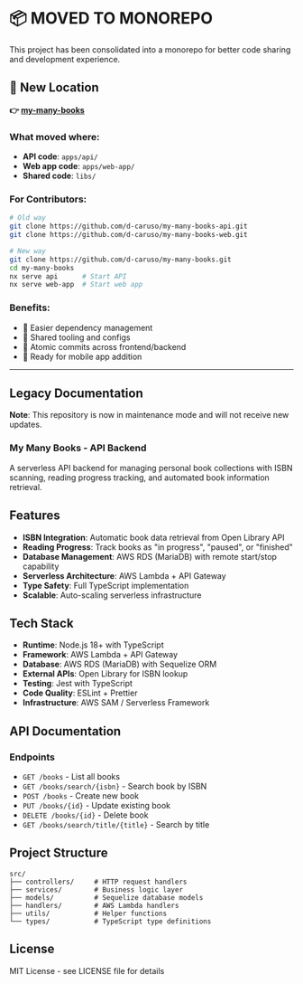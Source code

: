# 📦 MOVED TO MONOREPO

This project has been consolidated into a monorepo for better code sharing and development experience.

## 🔗 New Location
**👉 [my-many-books](https://github.com/d-caruso/my-many-books)**

### What moved where:
- **API code**: `apps/api/`
- **Web app code**: `apps/web-app/`
- **Shared code**: `libs/`

### For Contributors:
```bash
# Old way
git clone https://github.com/d-caruso/my-many-books-api.git
git clone https://github.com/d-caruso/my-many-books-web.git

# New way
git clone https://github.com/d-caruso/my-many-books.git
cd my-many-books
nx serve api      # Start API
nx serve web-app  # Start web app
```

### Benefits:
- 🔄 Easier dependency management
- 🔧 Shared tooling and configs
- 🚀 Atomic commits across frontend/backend
- 📱 Ready for mobile app addition

---

## Legacy Documentation

**Note**: This repository is now in maintenance mode and will not receive new updates.

### My Many Books - API Backend

A serverless API backend for managing personal book collections with ISBN scanning, reading progress tracking, and automated book information retrieval.

## Features

- **ISBN Integration**: Automatic book data retrieval from Open Library API
- **Reading Progress**: Track books as "in progress", "paused", or "finished"
- **Database Management**: AWS RDS (MariaDB) with remote start/stop capability
- **Serverless Architecture**: AWS Lambda + API Gateway
- **Type Safety**: Full TypeScript implementation
- **Scalable**: Auto-scaling serverless infrastructure

## Tech Stack

- **Runtime**: Node.js 18+ with TypeScript
- **Framework**: AWS Lambda + API Gateway
- **Database**: AWS RDS (MariaDB) with Sequelize ORM
- **External APIs**: Open Library for ISBN lookup
- **Testing**: Jest with TypeScript
- **Code Quality**: ESLint + Prettier
- **Infrastructure**: AWS SAM / Serverless Framework

## API Documentation

### Endpoints

- `GET /books` - List all books
- `GET /books/search/{isbn}` - Search book by ISBN
- `POST /books` - Create new book
- `PUT /books/{id}` - Update existing book
- `DELETE /books/{id}` - Delete book
- `GET /books/search/title/{title}` - Search by title

## Project Structure

```
src/
├── controllers/     # HTTP request handlers
├── services/        # Business logic layer
├── models/          # Sequelize database models
├── handlers/        # AWS Lambda handlers
├── utils/           # Helper functions
└── types/           # TypeScript type definitions
```
## License

MIT License - see LICENSE file for details
